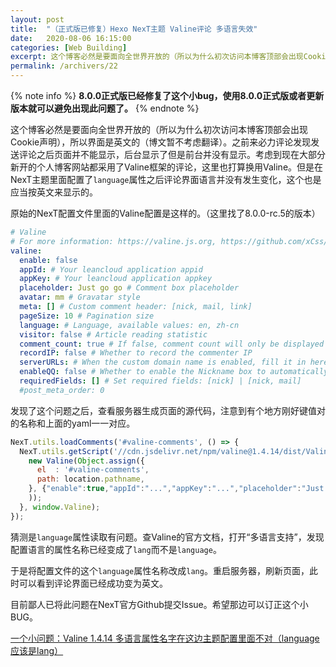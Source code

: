 ```yaml
---
layout: post
title:  "（正式版已修复）Hexo NexT主题 Valine评论 多语言失效"
date:   2020-08-06 16:15:00
categories: [Web Building]
excerpt: 这个博客必然是要面向全世界开放的（所以为什么初次访问本博客顶部会出现Cookie声明），所以界面是英文的（博文暂不考虑翻译）。之前来必力评论发现发送评论之后页面并不能显示，后台显示了但是前台并没有显示。考虑到现在大部分新开的个人博客网站都采用了Valine框架的评论，这里也打算换用Valine。但是在NexT主题里面配置了```language```属性之后评论界面语言并没有发生变化，这个也是应当按英文来显示的。
permalink: /archivers/22
---
```


{% note info %}
**8.0.0正式版已经修复了这个小bug，使用8.0.0正式版或者更新版本就可以避免出现此问题了。**
{% endnote %}

这个博客必然是要面向全世界开放的（所以为什么初次访问本博客顶部会出现Cookie声明），所以界面是英文的（博文暂不考虑翻译）。之前来必力评论发现发送评论之后页面并不能显示，后台显示了但是前台并没有显示。考虑到现在大部分新开的个人博客网站都采用了Valine框架的评论，这里也打算换用Valine。但是在NexT主题里面配置了```language```属性之后评论界面语言并没有发生变化，这个也是应当按英文来显示的。

原始的NexT配置文件里面的Valine配置是这样的。（这里找了8.0.0-rc.5的版本）

```yaml
# Valine
# For more information: https://valine.js.org, https://github.com/xCss/Valine
valine:
  enable: false
  appId: # Your leancloud application appid
  appKey: # Your leancloud application appkey
  placeholder: Just go go # Comment box placeholder
  avatar: mm # Gravatar style
  meta: [] # Custom comment header: [nick, mail, link]
  pageSize: 10 # Pagination size
  language: # Language, available values: en, zh-cn
  visitor: false # Article reading statistic
  comment_count: true # If false, comment count will only be displayed in post page, not in home page
  recordIP: false # Whether to record the commenter IP
  serverURLs: # When the custom domain name is enabled, fill it in here (it will be detected automatically by default, no need to fill in)
  enableQQ: false # Whether to enable the Nickname box to automatically get QQ Nickname and QQ Avatar
  requiredFields: [] # Set required fields: [nick] | [nick, mail]
  #post_meta_order: 0
```

发现了这个问题之后，查看服务器生成页面的源代码，注意到有个地方刚好键值对的名称和上面的yaml一一对应。

```js
NexT.utils.loadComments('#valine-comments', () => {
  NexT.utils.getScript('//cdn.jsdelivr.net/npm/valine@1.4.14/dist/Valine.min.js', () => {
    new Valine(Object.assign({
      el  : '#valine-comments',
      path: location.pathname,
    }, {"enable":true,"appId":"...","appKey":"...","placeholder":"Just go go","avatar":"mm","meta":["nick","mail","link"],"pageSize":10,"language":"en","visitor":false,"comment_count":true,"recordIP":false,"serverURLs":null}
    ));
  }, window.Valine);
});
```

猜测是```language```属性读取有问题。查Valine的官方文档，打开“多语言支持”，发现配置语言的属性名称已经变成了```lang```而不是```language```。

于是将配置文件的这个```language```属性名称改成```lang```。重启服务器，刷新页面，此时可以看到评论界面已经成功变为英文。

目前鄙人已将此问题在NexT官方Github提交Issue。希望那边可以订正这个小BUG。

[一个小问题：Valine 1.4.14 多语言属性名字在这边主题配置里面不对（language应该是lang）](https://github.com/next-theme/hexo-theme-next/issues/83)
